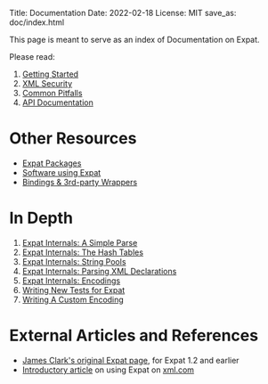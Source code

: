 Title: Documentation
Date: 2022-02-18
License: MIT
save_as: doc/index.html

This page is meant to serve as an index of Documentation on Expat.

Please read:

1. [Getting Started](getting-started/)
1. [XML Security](xml-security/)
1. [Common Pitfalls](common-pitfalls/)
1. [API Documentation](api/latest/)


# Other Resources

* [Expat Packages](packages/)
* [Software using Expat](users/)
* [Bindings & 3rd-party Wrappers](bindings/)


# In Depth

1. [Expat Internals: A Simple Parse](expat-internals-a-simple-parse/)
1. [Expat Internals: The Hash Tables](expat-internals-the-hash-tables/)
1. [Expat Internals: String Pools](expat-internals-string-pools/)
1. [Expat Internals: Parsing XML Declarations](expat-internals-parsing-xml-declarations/)
1. [Expat Internals: Encodings](expat-internals-encodings/)
1. [Writing New Tests for Expat](writing-new-tests-for-expat/)
1. [Writing A Custom Encoding](writing-a-custom-encoding/)


# External Articles and References

* [James Clark's original Expat page](http://www.jclark.com/xml/expat.html), for Expat 1.2 and earlier
* [Introductory article](http://www.xml.com/pub/1999/09/expat/index.html) on using Expat on [xml.com](http://www.xml.com/)
